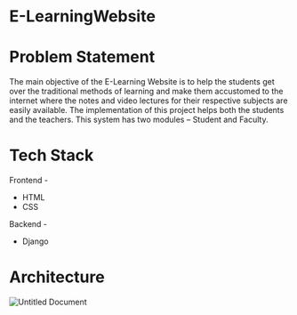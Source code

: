 # E-LearningWebsite

# Problem Statement
The main objective of the E-Learning Website is to help the students get over the traditional methods of learning and make them accustomed to the internet where the notes and video lectures for their respective subjects are easily available. The implementation of this project helps both the students and the teachers. This system has two modules – Student and Faculty.

# Tech Stack
Frontend -
- HTML
- CSS

Backend -
- Django

# Architecture
![Untitled Document](https://user-images.githubusercontent.com/68377340/125427627-be93d432-d90b-47b9-ac99-2a7226d9f61e.png)

